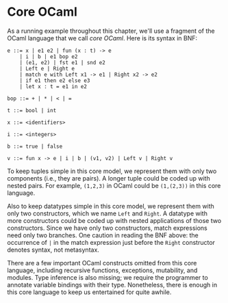 # Core OCaml

As a running example throughout this chapter, we'll use a fragment
of the OCaml language that we call *core OCaml*.  Here is its
syntax in BNF:

```
e ::= x | e1 e2 | fun (x : t) -> e     
    | i | b | e1 bop e2                
    | (e1, e2) | fst e1 | snd e2  
    | Left e | Right e          
    | match e with Left x1 -> e1 | Right x2 -> e2 
    | if e1 then e2 else e3
    | let x : t = e1 in e2     

bop ::= + | * | < | =

t ::= bool | int

x ::= <identifiers>

i ::= <integers>
 
b ::= true | false      

v ::= fun x -> e | i | b | (v1, v2) | Left v | Right v
```

To keep tuples simple in this core model, we represent them with only
two components (i.e., they are pairs).  A longer tuple could be coded up
with nested pairs. For example, `(1,2,3)` in OCaml could be `(1,(2,3))`
in this core language.

Also to keep datatypes simple in this core model, we represent them with
only two constructors, which we name `Left` and `Right`.  A datatype
with more constructors could be coded up with nested applications of
those two constructors.  Since we have only two constructors, match
expressions need only two branches.  One caution in reading the BNF
above:  the occurrence of `|` in the match expression just before the
`Right` constructor denotes syntax, not metasyntax.

There are a few important OCaml constructs omitted from this core
language, including recursive functions, exceptions, mutability,
and modules.  Type inference is also missing; we require the programmer
to annotate variable bindings with their type.  Nonetheless, there 
is enough in this core language to keep us entertained for quite awhile.
